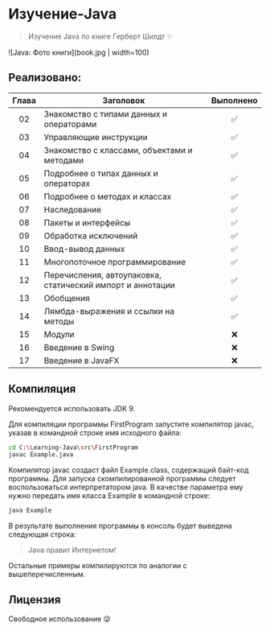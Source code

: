 # Изучение-Java

> Изучение Java по книге Герберт Шилдт ✨

![Java: Фото книги](book.jpg | width=100)

## Реализовано:
| Глава | Заголовок                                                         | Выполнено |
| :-----: | ------------------------------------------------------------- | :-------: |
|02| Знакомство с типами данных и операторами                   |✅
|03| Управляющие инструкции                                     |✅
|04| Знакомство с классами, объектами и методами                |✅
|05| Подробнее о типах данных и операторах                      |✅
|06| Подробнее о методах и классах                              |✅
|07| Наследование                                               |✅
|08| Пакеты и интерфейсы                                        |✅
|09| Обработка исключений                                       |✅
|10| Ввод-вывод данных                                          |✅
|11| Многопоточное программирование                             |✅
|12| Перечисления, автоупаковка, статический импорт и аннотации |✅
|13| Обобщения                                                  |✅
|14| Лямбда-выражения и ссылки на методы                        |✅
|15| Модули                                                     |❌
|16| Введение в Swing                                           |❌
|17| Введение в JavaFX                                          |❌

## Компиляция

Рекомендуется использовать JDK 9.

Для компиляции программы FirstProgram запустите компилятор javac, указав в командной строке имя исходного файла:

```sh
cd C:\Learning-Java\src\FirstProgram
javac Example.java
```

Компилятор javac создаст файл Example.class, содержащий байт-код программы.
Для запуска скомпилированной программы следует воспользоваться интерпретатором java.
В качестве параметра ему нужно передать имя класса Example в командной строке:

```sh
java Example
```

В результате выполнения программы в консоль будет выведена следующая строка:

> Java правит Интернетом!

Остальные примеры компилируются по аналогии с вышеперечисленным.

## Лицензия

Свободное использование 😜
